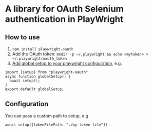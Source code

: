 # A library for OAuth Selenium authentication in PlayWright

## How to use
1. `npm install playwright-oauth`
2. Add the OAuth token: `mkdir -p ~/.playwright && echo <mytoken> > ~/.playwright/oauth_token`
3. [Add global setup to your playwright configuration](https://playwright.dev/docs/test-global-setup-teardown#configure-globalsetup-and-globalteardown), e.g.
```
import {setup} from "playwright-oauth"
async function globalSetup() {
  await setup();
}
export default globalSetup;
```

## Configuration
You can pass a custom path to setup, e.g.
```
await setup({tokenFilePath: "./my-token-file"})
```
